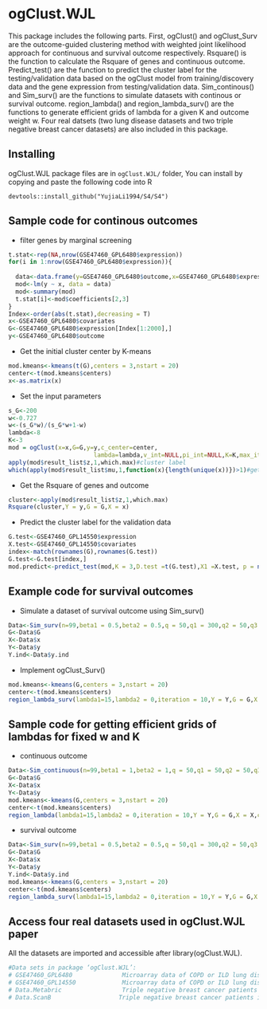 # ogClust.WJL

This package includes the following parts. First, ogClust() and ogClust_Surv are the outcome-guided clustering method with weighted joint likelihood approach for continuous and survival outcome respectively. Rsquare() is the function to calculate the Rsquare of genes and continuous outcome. Predict_test() are the function to predict the cluster label for the testing/validation data based on the ogClust model from training/discovery data and the gene expression from testing/validation data. Sim_continous() and Sim_surv() are the functions to simulate datasets with continous or survival outcome. region_lambda() and region_lambda_surv() are the functions to generate efficient grids of lambda for a given K and outcome weight w. Four real datsets (two lung disease datasets and two triple negative breast cancer datasets) are also included in this package.



## Installing
ogClust.WJL package files are in `ogClust.WJL/` folder, You can install by copying and paste the following code into R

```
devtools::install_github("YujiaLi1994/S4/S4")
```

## Sample code for continous outcomes

* filter genes by marginal screening
```r
t.stat<-rep(NA,nrow(GSE47460_GPL6480$expression))
for(i in 1:nrow(GSE47460_GPL6480$expression)){
  
  data<-data.frame(y=GSE47460_GPL6480$outcome,x=GSE47460_GPL6480$expression[i,])
  mod<-lm(y ~ x, data = data)
  mod<-summary(mod)
  t.stat[i]<-mod$coefficients[2,3]
}
Index<-order(abs(t.stat),decreasing = T)
x<-GSE47460_GPL6480$covariates
G<-GSE47460_GPL6480$expression[Index[1:2000],]
y<-GSE47460_GPL6480$outcome
```
* Get the initial cluster center by K-means
```r
mod.kmeans<-kmeans(t(G),centers = 3,nstart = 20)
center<-t(mod.kmeans$centers)
x<-as.matrix(x)
```

* Set the input parameters
```r
s_G<-200
w<-0.727
w<-(s_G*w)/(s_G*w+1-w)
lambda<-8
K<-3
mod = ogClust(x=x,G=G,y=y,c_center=center,
                        lambda=lambda,v_int=NULL,pi_int=NULL,K=K,max_iter=200,w_outcome=w,w_G=1-w,z_int=NULL)
apply(mod$result_list$z,1,which.max)#cluster label
which(apply(mod$result_list$mu,1,function(x){length(unique(x))})>1)#get the position of informative genes

``` 

* Get the Rsquare of genes and outcome
```r
cluster<-apply(mod$result_list$z,1,which.max)
Rsquare(cluster,Y = y,G = G,X = x)
``` 

* Predict the cluster label for the validation data
```r
G.test<-GSE47460_GPL14550$expression
X.test<-GSE47460_GPL14550$covariates
index<-match(rownames(G),rownames(G.test))
G.test<-G.test[index,]
mod.predict<-predict_test(mod,K = 3,D.test =t(G.test),X1 =X.test, p = nrow(G))

```

## Example code for survival outcomes
* Simulate a dataset of survival outcome using Sim_surv()
```r
Data<-Sim_surv(n=99,beta1 = 0.5,beta2 = 0.5,q = 50,q1 = 300,q2 = 50,q3 = 1600,c1 = 2,var_g = 2,mu = 1.5,mu1 = 1.7,sigma_y = 0.5,censor = 100)
G<-Data$G
X<-Data$x
Y<-Data$y
Y.ind<-Data$y.ind
```
* Implement ogClust_Surv()
```r
mod.kmeans<-kmeans(G,centers = 3,nstart = 20)
center<-t(mod.kmeans$centers)
region_lambda_surv(lambda1=15,lambda2 = 0,iteration = 10,Y = Y,G = G,X = X,center =center ,w = 0.5,K = 3,delta = Y.ind)
```
## Sample code for getting efficient grids of lambdas for fixed w and K

* continuous outcome
```r
Data<-Sim_continuous(n=99,beta1 = 1,beta2 = 1,q = 50,q1 = 50,q2 = 50,q3 = 1850,c1 = 3,var_g = 2,mu = 1.5,mu1 = 1.7,sigma_y = 1)
G<-Data$G
X<-Data$x
Y<-Data$y
mod.kmeans<-kmeans(G,centers = 3,nstart = 20)
center<-t(mod.kmeans$centers)
region_lambda(lambda1=15,lambda2 = 0,iteration = 10,Y = Y,G = G,X = X,center =center ,w = 0.5,K = 3)
```

* survival outcome
```r
Data<-Sim_surv(n=99,beta1 = 0.5,beta2 = 0.5,q = 50,q1 = 300,q2 = 50,q3 = 1600,c1 = 2,var_g = 2,mu = 1.5,mu1 = 1.7,sigma_y = 0.5,censor = 100)
G<-Data$G
X<-Data$x
Y<-Data$y
Y.ind<-Data$y.ind
mod.kmeans<-kmeans(G,centers = 3,nstart = 20)
center<-t(mod.kmeans$centers)
region_lambda_surv(lambda1=15,lambda2 = 0,iteration = 10,Y = Y,G = G,X = X,center =center ,w = 0.5,K = 3,delta = Y.ind)

```

## Access four real datasets used in ogClust.WJL paper
All the datasets are imported and accessible after library(ogClust.WJL).
```r
#Data sets in package ‘ogClust.WJL’:
# GSE47460_GPL6480              Microarray data of COPD or ILD lung disease after preprocessing(GSE47460)
# GSE47460_GPL14550             Microarray data of COPD or ILD lung disease after preprocessing(GSE47460)
# Data.Metabric                 Triple negative breast cancer patients in METABRIC breast cancer dataset
# Data.ScanB                   Triple negative breast cancer patients in SCAN-B breast cancer dataset(GSE60789)
```
